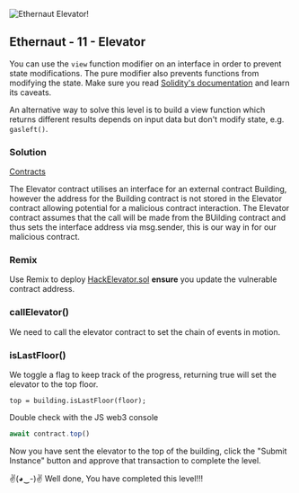 ![Ethernaut Elevator!](https://ethernaut.openzeppelin.com/imgs/BigLevel11.svg)

## Ethernaut - 11 - Elevator 

You can use the ```view``` function modifier on an interface in order to prevent state modifications. The pure modifier also prevents functions from modifying the state. Make sure you read [Solidity's documentation](http://solidity.readthedocs.io/en/develop/contracts.html#view-functions) and learn its caveats.

An alternative way to solve this level is to build a view function which returns different results depends on input data but don't modify state, e.g. ```gasleft()```.

### Solution 
[Contracts](./11-Elevator/)

The Elevator contract utilises an interface for an external contract Building, however the address for the Building contract is not stored in the Elevator contract allowing potential for a malicious contract interaction. The Elevator contract assumes that the call will be made from the BUilding contract and thus sets the interface address via msg.sender, this is our way in for our malicious contract.

### Remix
Use Remix to deploy [HackElevator.sol](./11-Elevator/HackElevator.sol) **ensure** you update the vulnerable contract address.

### callElevator()
We need to call the elevator contract to set the chain of events in motion.

### isLastFloor()
We toggle a flag to keep track of the progress, returning true will set the elevator to the top floor.
```solidity
top = building.isLastFloor(floor);
```
Double check with the JS web3 console
```javascript
await contract.top()
```


Now you have sent the elevator to the top of the building, click the "Submit Instance" button and approve that transaction to complete the level.

✌(◕‿-)✌ Well done, You have completed this level!!!